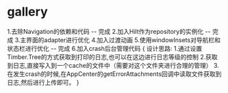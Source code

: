 # gallery

1.去除Navigation的依赖和代码  -- 完成
2.加入Hilt作为repository的实例化  -- 完成
3.主界面的adapter进行优化
4.加入过渡动画
5.使用windowInsets对导航栏和状态栏进行优化 -- 完成
6.加入crash后台管理代码
        {
            设计思路: 1.通过设置Timber.Tree的方式获取到打印的日志,也可以在这边进行日志等级的控制
                     2.获取到日志,直接写入到一个cache的文件中（需要对这个文件夹进行合理的管理）
                     3.在发生crash的时候,在AppCenter的getErrorAttachments回调中读取文件获取到日志,然后进行上传即可。
      }